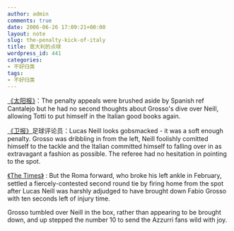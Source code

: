 ```yaml
---
author: admin
comments: true
date: 2006-06-26 17:09:21+00:00
layout: note
slug: the-penalty-kick-of-italy
title: 意大利的点球
wordpress_id: 441
categories:
- 不好归类
tags:
- 不好归类
---
```


[《太阳报》](http://www.thesun.co.uk/article/0,,2002390000-2006290247,00.html)：The penalty appeals were brushed aside by Spanish ref Cantalejo but he had no second thoughts about Grosso's dive over Neill, allowing Totti to put himself in the Italian good books again.

[《卫报》](http://football.guardian.co.uk/worldcup2006/minbymin/0,,1788421,00.html)足球评论员：Lucas Neill looks gobsmacked - it was a soft enough penalty. Grosso was dribbling in from the left, Neill foolishly comitted himself to the tackle and the Italian committed himself to falling over in as extravagant a fashion as possible. The referee had no hesitation in pointing to the spot.

[《The Times》](http://www.timesonline.co.uk/article/0,,28749-2244140,00.html) : But the Roma forward, who broke his left ankle in February, settled a fiercely-contested second round tie by firing home from the spot after Lucas Neill was harshly adjudged to have brought down Fabio Grosso with ten seconds left of injury time.

Grosso tumbled over Neill in the box, rather than appearing to be brought down, and up stepped the number 10 to send the Azzurri fans wild with joy.


